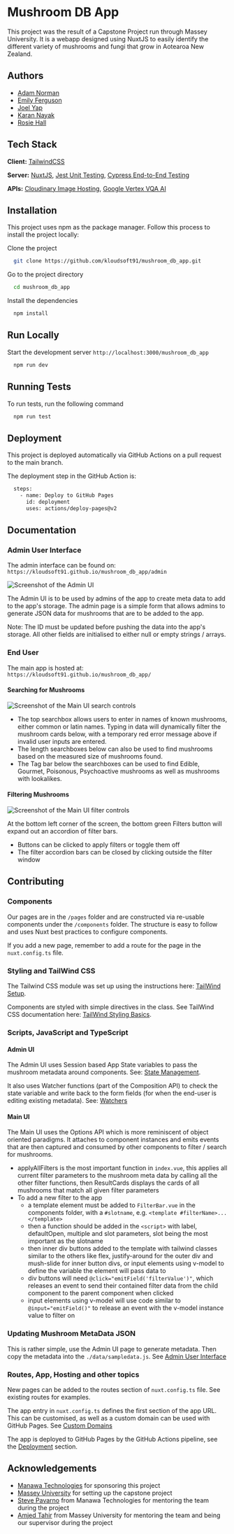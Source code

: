 # Mushroom DB App

This project was the result of a Capstone Project run through Massey University. It is a webapp designed using NuxtJS to easily identify the different variety of mushrooms and fungi that grow in Aotearoa New Zealand.


## Authors

- [Adam Norman](https://github.com/AdamN2424)
- [Emily Ferguson](https://github.com/EmilyClare4)
- [Joel Yap](https://github.com/joel-yap)
- [Karan Nayak](https://github.com/kloudsoft91)
- [Rosie Hall](https://github.com/DiscountHomebrand)


## Tech Stack

**Client:** [TailwindCSS](https://tailwindcss.com/)

**Server:** [NuxtJS](https://nuxt.com/), [Jest Unit Testing](https://jestjs.io/), [Cypress End-to-End Testing](https://www.cypress.io/)

**APIs:** [Cloudinary Image Hosting](https://cloudinary.com/), [Google Vertex VQA AI](https://cloud.google.com/vertex-ai/docs/generative-ai/image/visual-question-answering)


## Installation

This project uses npm as the package manager. Follow this process to install the project locally:

Clone the project
```bash
  git clone https://github.com/kloudsoft91/mushroom_db_app.git
```

Go to the project directory
```bash
  cd mushroom_db_app
```

Install the dependencies
```bash
  npm install
```


## Run Locally

Start the development server `http://localhost:3000/mushroom_db_app`
```bash
  npm run dev
```


## Running Tests

To run tests, run the following command
```bash
  npm run test
```


## Deployment

This project is deployed automatically via GitHub Actions on a pull request to the main branch.

The deployment step in the GitHub Action is:
```bash
  steps:
    - name: Deploy to GitHub Pages
      id: deployment
      uses: actions/deploy-pages@v2
```


## Documentation

### Admin User Interface

The admin interface can be found on: `https://kloudsoft91.github.io/mushroom_db_app/admin`

![Screenshot of the Admin UI](assets/images/adminui_main.png?raw=true "Admin UI")

The Admin UI is to be used by admins of the app to create meta data to add to the app's storage. The admin page is a simple form that allows admins to generate JSON data for mushrooms that are to be added to the app.

Note: The ID must be updated before pushing the data into the app's storage. All other fields are initialised to either null or empty strings / arrays.

### End User

The main app is hosted at: `https://kloudsoft91.github.io/mushroom_db_app/`

#### Searching for Mushrooms

![Screenshot of the Main UI search controls](assets/images/ui_main_search.png?raw=true "Main Search UI - Search")

- The top searchbox allows users to enter in names of known mushrooms, either common or latin names. Typing in data will dynamically filter the mushroom cards below, with a temporary red error message above if invalid user inputs are entered.
- The length searchboxes below can also be used to find mushrooms based on the measured size of mushrooms found.
- The Tag bar below the searchboxes can be used to find Edible, Gourmet, Poisonous, Psychoactive mushrooms as well as mushrooms with lookalikes.

#### Filtering Mushrooms

![Screenshot of the Main UI filter controls](assets/images/ui_main_filters.png?raw=true "Main Search UI - Filters")

At the bottom left corner of the screen, the bottom green Filters button will expand out an accordion of filter bars.

- Buttons can be clicked to apply filters or toggle them off
- The filter accordion bars can be closed by clicking outside the filter window


## Contributing

### Components

Our pages are in the `/pages` folder and are constructed via re-usable components under the `/components` folder. The structure is easy to follow and uses Nuxt best practices to configure components.

If you add a new page, remember to add a route for the page in the `nuxt.config.ts` file.

### Styling and TailWind CSS

The Tailwind CSS module was set up using the instructions here: [TailWind Setup](https://tailwindcss.com/docs/guides/nuxtjs#3).

Components are styled with simple directives in the class. See TailWind CSS documentation here: [TailWind Styling Basics](https://tailwindcss.com/docs/utility-first).

### Scripts, JavaScript and TypeScript

#### Admin UI

The Admin UI uses Session based App State variables to pass the mushroom metadata around components. See: [State Management](https://nuxt.com/docs/getting-started/state-management).

It also uses Watcher functions (part of the Composition API) to check the state variable and write back to the form fields (for when the end-user is editing existing metadata). See: [Watchers](https://vuejs.org/guide/essentials/watchers.html)

#### Main UI

The Main UI uses the Options API which is more reminiscent of object oriented paradigms. It attaches to component instances and emits events that are then captured and consumed by other components to filter / search for mushrooms.

- applyAllFilters is the most important function in `index.vue`, this applies all current filter parameters to the mushroom meta data by calling all the other filter functions, then ResultCards displays the cards of all mushrooms that match all given filter parameters
- To add a new filter to the app
    - a template element must be added to `FilterBar.vue` in the components folder, with a `#slotname`, e.g. `<template #filterName>...</template>`
    - then a function should be added in the `<script>` with label, defaultOpen, multiple and slot parameters, slot being the most important as the slotname
    - then inner div buttons added to the template with tailwind classes similar to the others like flex, justify-around for the outer div and mush-slide for inner button divs, or input elements using v-model to define the variable the element will pass data to
    - div buttons will need `@click="emitField('filterValue')"`, which releases an event to send their contained filter data from the child component to the parent component when clicked
    - input elements using v-model will use code similar to `@input="emitField()"` to release an event with the v-model instance value to filter on

### Updating Mushroom MetaData JSON

This is rather simple, use the Admin UI page to generate metadata. Then copy the metadata into the `./data/sampledata.js`. See [Admin User Interface](#admin-user-interface)

### Routes, App, Hosting and other topics

New pages can be added to the routes section of `nuxt.config.ts` file. See existing routes for examples.

The app entry in `nuxt.config.ts` defines the first section of the app URL. This can be customised, as well as a custom domain can be used with GitHub Pages. See [Custom Domains](https://docs.github.com/en/pages/configuring-a-custom-domain-for-your-github-pages-site/about-custom-domains-and-github-pages)

The app is deployed to GitHub Pages by the GitHub Actions pipeline, see the [Deployment](#deployment) section.


## Acknowledgements

 - [Manawa Technologies](https://www.manawa.tech/) for sponsoring this project
 - [Massey University](https://www.massey.ac.nz/) for setting up the capstone project
 - [Steve Pavarno](https://github.com/pavarnos) from Manawa Technologies for mentoring the team during the project
 - [Amjed Tahir](https://github.com/amjedtahir) from Massey University for mentoring the team and being our supervisor during the project